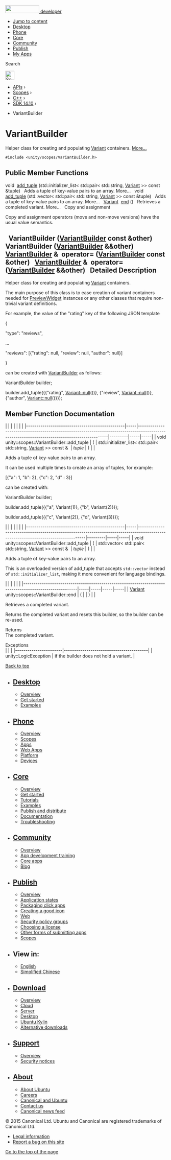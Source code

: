 <a href="https://developer.ubuntu.com/" class="logo-ubuntu"><img src="https://developer.ubuntu.com/assets/sites/ubuntu/latest/u/img/logos/logo-ubuntu-orange.svg" width="106" height="25" /> <span>developer</span></a>

-   [Jump to content](index.html#main-content)
-   [Desktop](https://developer.ubuntu.com/en/desktop/)
-   [Phone](https://developer.ubuntu.com/en/phone/)
-   [Core](https://developer.ubuntu.com/core)
-   [Community](https://developer.ubuntu.com/en/community/)
-   [Publish](https://developer.ubuntu.com/en/publish/)
-   [My Apps](https://myapps.developer.ubuntu.com/)

Search

<img src="https://developer.ubuntu.com/assets/sites/ubuntu/latest/u/img/search-white.svg" alt="Search" height="28" />

-   [APIs](../../../../index.html) ›
-   [Scopes](../../../index.html) ›
-   [C++](../../index.html) ›
-   [SDK 14.10](../index.html) ›

<!-- -->

-   VariantBuilder

VariantBuilder
==============

Helper class for creating and populating <a href="../unity.scopes.Variant/index.html" class="el" title="Simple variant class that can hold an integer, boolean, string, double, dictionary, array or null value. ">Variant</a> containers. [More...](index.html#details)

`#include <unity/scopes/VariantBuilder.h>`

<span id="pub-methods"></span> Public Member Functions
------------------------------------------------------

void 
<a href="index.html#a6636c251658079d95b2c9da9fac297d5" class="el">add_tuple</a> (std::initializer\_list&lt; std::pair&lt; std::string, <a href="../unity.scopes.Variant/index.html" class="el">Variant</a> &gt;&gt; const &tuple)
 
Adds a tuple of key-value pairs to an array. More...
 
void 
<a href="index.html#aea54406435e03542d10da70cd04a6b80" class="el">add_tuple</a> (std::vector&lt; std::pair&lt; std::string, <a href="../unity.scopes.Variant/index.html" class="el">Variant</a> &gt;&gt; const &tuple)
 
Adds a tuple of key-value pairs to an array. More...
 
<a href="../unity.scopes.Variant/index.html" class="el">Variant</a> 
<a href="index.html#abc6c1133cffc6730df7470185460e802" class="el">end</a> ()
 
Retrieves a completed variant. More...
 
Copy and assignment

Copy and assignment operators (move and non-move versions) have the usual value semantics.

<span id="a454b3668e3638bab21dba637ed2bc024" class="anchor"></span>  
**VariantBuilder** (<a href="index.html" class="el">VariantBuilder</a> const &other)
 
<span id="a8cec9964e9837d3685d339ceb7852404" class="anchor"></span>  
**VariantBuilder** (<a href="index.html" class="el">VariantBuilder</a> &&other)
 
<span id="a6f3f9a796ad583e2c66b25637d60b45b" class="anchor"></span> <a href="index.html" class="el">VariantBuilder</a> & 
**operator=** (<a href="index.html" class="el">VariantBuilder</a> const &other)
 
<span id="acf76f6ae2481c10c016abb2ae827a6d1" class="anchor"></span> <a href="index.html" class="el">VariantBuilder</a> & 
**operator=** (<a href="index.html" class="el">VariantBuilder</a> &&other)
 
<span id="details"></span>
Detailed Description
--------------------

Helper class for creating and populating <a href="../unity.scopes.Variant/index.html" class="el" title="Simple variant class that can hold an integer, boolean, string, double, dictionary, array or null value. ">Variant</a> containers.

The main purpose of this class is to ease creation of variant containers needed for <a href="../unity.scopes.PreviewWidget/index.html" class="el" title="A widget for a preview. ">PreviewWidget</a> instances or any other classes that require non-trivial variant definitions.

For example, the value of the "rating" key of the following JSON template

{

<span class="stringliteral">"type"</span>: <span class="stringliteral">"reviews"</span>,

...

<span class="stringliteral">"reviews"</span>: \[{<span class="stringliteral">"rating"</span>: null, <span class="stringliteral">"review"</span>: null, <span class="stringliteral">"author"</span>: null}\]

}

can be created with <a href="index.html" class="el" title="Helper class for creating and populating Variant containers. ">VariantBuilder</a> as follows:

VariantBuilder builder;

builder.add\_tuple({{<span class="stringliteral">"rating"</span>, <a href="../unity.scopes.Variant/index.html#a2bd2d5425fdec9af9340c22e3b47ac1c" class="code">Variant::null</a>())}, {<span class="stringliteral">"review"</span>, <a href="../unity.scopes.Variant/index.html#a2bd2d5425fdec9af9340c22e3b47ac1c" class="code">Variant::null</a>()}, {<span class="stringliteral">"author"</span>, <a href="../unity.scopes.Variant/index.html#a2bd2d5425fdec9af9340c22e3b47ac1c" class="code">Variant::null</a>()}});

Member Function Documentation
-----------------------------

<span id="a6636c251658079d95b2c9da9fac297d5" class="anchor"></span>
|                                                |     |                                                                                                                                             |         |     |     |
|------------------------------------------------|-----|---------------------------------------------------------------------------------------------------------------------------------------------|---------|-----|-----|
| void unity::scopes::VariantBuilder::add\_tuple | (   | std::initializer\_list&lt; std::pair&lt; std::string, <a href="../unity.scopes.Variant/index.html" class="el">Variant</a> &gt;&gt; const &  | *tuple* | )   |     |

Adds a tuple of key-value pairs to an array.

It can be used multiple times to create an array of tuples, for example:

\[{<span class="stringliteral">"a"</span>: 1, <span class="stringliteral">"b"</span>: 2}, {<span class="stringliteral">"c"</span>: 2, <span class="stringliteral">"d"</span> : 3}\]

can be created with:

VariantBuilder builder;

builder.add\_tuple({{<span class="stringliteral">"a"</span>, Variant(1)}, {<span class="stringliteral">"b"</span>, Variant(2)}});

builder.add\_tuple({{<span class="stringliteral">"c"</span>, Variant(2)}, {<span class="stringliteral">"d"</span>, Variant(3)}});

<span id="aea54406435e03542d10da70cd04a6b80" class="anchor"></span>
|                                                |     |                                                                                                                                  |         |     |     |
|------------------------------------------------|-----|----------------------------------------------------------------------------------------------------------------------------------|---------|-----|-----|
| void unity::scopes::VariantBuilder::add\_tuple | (   | std::vector&lt; std::pair&lt; std::string, <a href="../unity.scopes.Variant/index.html" class="el">Variant</a> &gt;&gt; const &  | *tuple* | )   |     |

Adds a tuple of key-value pairs to an array.

This is an overloaded version of add\_tuple that accepts `std::vector` instead of `std::initializer_list`, making it more convenient for language bindings.

<span id="abc6c1133cffc6730df7470185460e802" class="anchor"></span>
|                                                                                                        |     |     |     |     |
|--------------------------------------------------------------------------------------------------------|-----|-----|-----|-----|
| <a href="../unity.scopes.Variant/index.html" class="el">Variant</a> unity::scopes::VariantBuilder::end | (   |     | )   |     |

Retrieves a completed variant.

Returns the completed variant and resets this builder, so the builder can be re-used.

Returns  
The completed variant.

<!-- -->

Exceptions  
|                       |                                         |
|-----------------------|-----------------------------------------|
| unity::LogicException | if the builder does not hold a variant. |

[Back to top](index.html#)

-   [Desktop](https://developer.ubuntu.com/en/desktop/)
    ---------------------------------------------------

    -   [Overview](https://developer.ubuntu.com/en/desktop/)
    -   [Get started](http://snapcraft.io/?utm_source=developer.ubuntu.com&utm_medium=devportal&utm_term=snaps%20snapcraft%20desktop&utm_content=menu&utm_campaign=duc_snappers)
    -   [Examples](https://github.com/ubuntu/snappy-playpen)

-   [Phone](https://developer.ubuntu.com/en/phone/)
    -----------------------------------------------

    -   [Overview](https://developer.ubuntu.com/en/phone/)
    -   [Scopes](https://developer.ubuntu.com/en/phone/scopes/)
    -   [Apps](https://developer.ubuntu.com/en/phone/apps/)
    -   [Web Apps](https://developer.ubuntu.com/en/phone/web/)
    -   [Platform](https://developer.ubuntu.com/en/phone/platform/)
    -   [Devices](https://developer.ubuntu.com/en/phone/devices/)

-   [Core](https://developer.ubuntu.com/core)
    -----------------------------------------

    -   [Overview](https://developer.ubuntu.com/core)
    -   [Get started](https://developer.ubuntu.com/core/get-started)
    -   [Tutorials](https://developer.ubuntu.com/core/tutorials)
    -   [Examples](https://developer.ubuntu.com/core/examples)
    -   [Publish and distribute](https://developer.ubuntu.com/core/publish-and-distribute)
    -   [Documentation](https://developer.ubuntu.com/core/documentation)
    -   [Troubleshooting](https://developer.ubuntu.com/core/troubleshooting)

-   [Community](https://developer.ubuntu.com/en/community/)
    -------------------------------------------------------

    -   [Overview](https://developer.ubuntu.com/en/community/)
    -   [App development training](https://developer.ubuntu.com/en/community/training/)
    -   [Core apps](https://developer.ubuntu.com/en/community/core-apps/)
    -   [Blog](https://developer.ubuntu.com/en/community/blog/)

-   [Publish](https://developer.ubuntu.com/en/publish/)
    ---------------------------------------------------

    -   [Overview](https://developer.ubuntu.com/en/publish/)
    -   [Application states](https://developer.ubuntu.com/en/publish/application-states/)
    -   [Packaging click apps](https://developer.ubuntu.com/en/publish/packaging-click-apps/)
    -   [Creating a good icon](https://developer.ubuntu.com/en/publish/creating-a-good-icon/)
    -   [Web](https://developer.ubuntu.com/en/publish/web/)
    -   [Security policy groups](https://developer.ubuntu.com/en/publish/security-policy-groups/)
    -   [Choosing a license](https://developer.ubuntu.com/en/publish/choosing-a-license/)
    -   [Other forms of submitting apps](https://developer.ubuntu.com/en/publish/other-forms-of-submitting-apps/)
    -   [Scopes](https://developer.ubuntu.com/en/publish/scopes/)

-   View in:
    --------

    -   [English](index.html "Change to language: English")
    -   [Simplified Chinese](index.html "Change to language: Simplified Chinese")

-   [Download](http://ubuntu.com/download/)
    ---------------------------------------

    -   [Overview](http://ubuntu.com/download)
    -   [Cloud](http://ubuntu.com/download/cloud)
    -   [Server](http://ubuntu.com/download/server)
    -   [Desktop](http://ubuntu.com/download/desktop)
    -   [Ubuntu Kylin](http://ubuntu.com/download/ubuntu-kylin)
    -   [Alternative downloads](http://ubuntu.com/download/alternative-downloads)

-   [Support](http://ubuntu.com/support/)
    -------------------------------------

    -   [Overview](http://ubuntu.com/support)
    -   [Security notices](http://www.ubuntu.com/usn/)

-   [About](http://ubuntu.com/about/)
    ---------------------------------

    -   [About Ubuntu](http://ubuntu.com/about/about-ubuntu)
    -   [Careers](http://www.canonical.com/careers)
    -   [Canonical and Ubuntu](http://ubuntu.com/about/canonical-and-ubuntu)
    -   [Contact us](http://ubuntu.com/about/contact-us)
    -   [Canonical news feed](http://insights.ubuntu.com/feed/)

© 2015 Canonical Ltd. Ubuntu and Canonical are registered trademarks of Canonical Ltd.

-   [Legal information](http://www.ubuntu.com/legal)
-   [Report a bug on this site](https://bugs.launchpad.net/developer-ubuntu-com/)

<span class="accessibility-aid">[Go to the top of the page](index.html#)</span>
